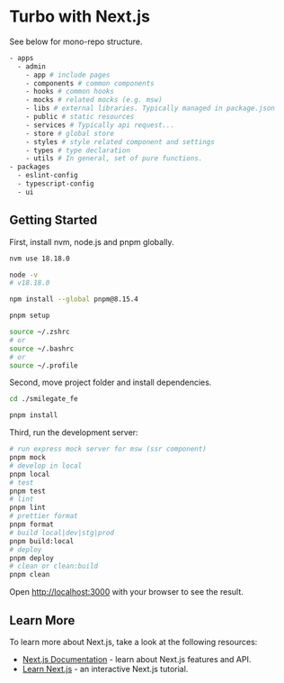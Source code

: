 # Turbo with Next.js

See below for mono-repo structure.

```bash
- apps
  - admin
    - app # include pages
    - components # common components
    - hooks # common hooks
    - mocks # related mocks (e.g. msw)
    - libs # external libraries. Typically managed in package.json
    - public # static resources
    - services # Typically api request...
    - store # global store
    - styles # style related component and settings
    - types # type declaration
    - utils # In general, set of pure functions.
- packages
  - eslint-config
  - typescript-config
  - ui
```

## Getting Started

First, install nvm, node.js and pnpm globally.

```bash
nvm use 18.18.0

node -v
# v18.18.0

npm install --global pnpm@8.15.4

pnpm setup

source ~/.zshrc
# or
source ~/.bashrc
# or
source ~/.profile

```

Second, move project folder and install dependencies.

```bash
cd ./smilegate_fe

pnpm install
```

Third, run the development server:

```bash
# run express mock server for msw (ssr component)
pnpm mock
# develop in local
pnpm local
# test
pnpm test
# lint
pnpm lint
# prettier format
pnpm format
# build local|dev|stg|prod
pnpm build:local
# deploy
pnpm deploy
# clean or clean:build
pnpm clean
```

Open [http://localhost:3000](http://localhost:3000) with your browser to see the result.

## Learn More

To learn more about Next.js, take a look at the following resources:

- [Next.js Documentation](https://nextjs.org/docs) - learn about Next.js features and API.
- [Learn Next.js](https://nextjs.org/learn) - an interactive Next.js tutorial.
